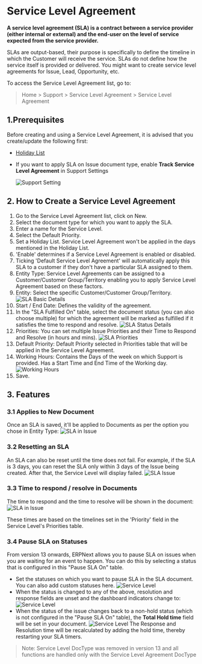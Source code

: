 <!-- add-breadcrumbs -->
# Service Level Agreement

**A service level agreement (SLA) is a contract between a service provider (either internal or external) and the end-user on the level of service expected from the service provider.**

SLAs are output-based, their purpose is specifically to define the timeline in which the Customer will receive the service. SLAs do not define how the service itself is provided or delivered. You might want to create service level agreements for Issue, Lead, Opportunity, etc.

To access the Service Level Agreement list, go to:
> Home > Support > Service Level Agreement > Service Level Agreement

## 1.Prerequisites

Before creating and using a Service Level Agreement, it is advised that you create/update the following first:

* [Holiday List](/docs/user/manual/en/human-resources/holiday-list)

* If you want to apply SLA on Issue document type, enable **Track Service Level Agreement** in Support Settings

    ![Support Setting](/docs/assets/img/support/sla-setting.png)

## 2. How to Create a Service Level Agreement
1. Go to the Service Level Agreement list, click on New.
1. Select the document type for which you want to apply the SLA.
1. Enter a name for the Service Level.
1. Select the Default Priority.
1. Set a Holiday List. Service Level Agreement won't be applied in the days mentioned in the Holiday List.
1. 'Enable' determines if a Service Level Agreement is enabled or disabled.
1. Ticking 'Default Service Level Agreement' will automatically apply this SLA to a customer if they don't have a particular SLA assigned to them.
1. Entity Type: Service Level Agreements can be assigned to a Customer/Customer Group/Territory enabling you to apply Service Level Agreement based on these factors.
1. Entity: Select the specific Customer/Customer Group/Territory.
    ![SLA Basic Details](/docs/assets/img/support/sla-basic-details.png)
1. Start / End Date: Defines the validity of the agreement.
1. In the "SLA Fulfilled On" table, select the document status (you can also choose multiple) for which the agreement will be marked as fulfilled if it satisfies the time to respond and resolve.
    ![SLA Status Details](/docs/assets/img/support/sla-status-details.png)
1. Priorities: You can set multiple Issue Priorities and their Time to Respond and Resolve (in hours and mins).
    ![SLA Priorities](/docs/assets/img/support/priorities.png)
1. Default Priority: Default Priority selected in Priorities table that will be applied in the Service Level Agreement.
1. Working Hours: Contains the Days of the week on which Support is provided. Has a Start Time and End Time of the Working day.
    ![Working Hours](/docs/assets/img/support/working-hours.png)
1. Save.

## 3. Features
### 3.1 Applies to New Document

Once an SLA is saved, it'll be applied to Documents as per the option you chose in Entity Type:
    ![SLA in Issue](/docs/assets/img/support/sla-issue.png)

### 3.2 Resetting an SLA
An SLA can also be reset until the time does not fail. For example, if the SLA is 3 days, you can reset the SLA only within 3 days of the Issue being created. After that, the Service Level will display failed.
    ![SLA Issue](/docs/assets/img/support/reset-sla.gif)

### 3.3 Time to respond / resolve in Documents
The time to respond and the time to resolve will be shown in the document:
    ![SLA in Issue](/docs/assets/img/support/sla-in-issue.png)

These times are based on the timelines set in the 'Priority' field in the Service Level's Priorities table.


### 3.4 Pause SLA on Statuses
From version 13 onwards, ERPNext allows you to pause SLA on issues when you are waiting for an event to happen. You can do this by selecting a status that is configured in this "Pause SLA On" table.

* Set the statuses on which you want to pause SLA in the SLA document. You can also add custom statuses here.
    <img class="screenshot" alt="Service Level" src="{{docs_base_url}}/assets/img/support/pause-sla.png">
* When the status is changed to any of the above, resolution and response fields are unset and the dashboard indicators change to:
    <img class="screenshot" alt="Service Level" src="{{docs_base_url}}/assets/img/support/hold-indicator.png">
* When the status of the issue changes back to a non-hold status (which is not configured in the "Pause SLA On" table), the **Total Hold time** field will be set in your document.
    <img class="screenshot" alt="Service Level" src="{{docs_base_url}}/assets/img/support/total-hold-time.png">
The Response and Resolution time will be recalculated by adding the hold time, thereby restarting your SLA timers.

> Note: Service Level DocType was removed in version 13 and all functions are handled only with the Service Level Agreement DocType